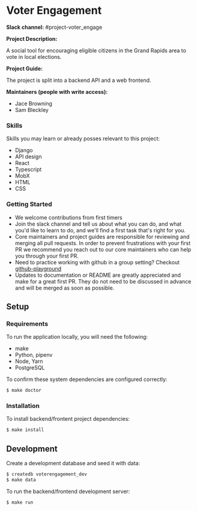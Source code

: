 # Voter Engagement

**Slack channel:** #project-voter_engage

**Project Description:**

A social tool for encouraging eligible citizens in the Grand Rapids area to vote in local elections.

**Project Guide:**

The project is split into a backend API and a web frontend.

**Maintainers (people with write access):**

* Jace Browning
* Sam Bleckley

### Skills

Skills you may learn or already posses relevant to this project:
* Django
* API design
* React
* Typescript
* MobX
* HTML
* CSS

### Getting Started

* We welcome contributions from first timers
* Join the slack channel and tell us about what you can do, and what you'd like to learn to do, and we'll find a first task that's right for you.
* Core maintainers and project guides are responsible for reviewing and merging all pull requests. In order to prevent frustrations with your first PR we recommend you reach out to our core maintainers who can help you through your first PR.
* Need to practice working with github in a group setting? Checkout [github-playground](https://github.com/citizenlabsgr/open-lab)
* Updates to documentation or README are greatly appreciated and make for a great first PR. They do not need to be discussed in advance and will be merged as soon as possible.

## Setup

### Requirements

To run the application locally, you will need the following:

* make
* Python, pipenv
* Node, Yarn
* PostgreSQL

To confirm these system dependencies are configured correctly:

```sh
$ make doctor
```

### Installation

To install backend/frontent project dependencies:

```sh
$ make install
```

## Development

Create a development database and seed it with data:

```sh
$ createdb voterengagement_dev
$ make data
```

To run the backend/frontend development server:

```sh
$ make run
```

